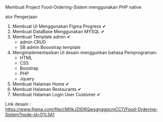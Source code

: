 Membuat Project Food-Ordering-Sistem menggunakan PHP native

alur Pengerjaan

1. Membuat UI Menggunakan Figma Progress ✔
2. Membuat DataBase Menggunakan MYSQL ✔
3. Membuat Template admin ✔
    - admin CRUD
    - SB admin Booostrap template
4. Mengimplementasikan UI desain menggunkan bahasa Pemprograman:
    - HTML
    - CSS
    - Boostrap
    - PHP
    - Jquery
5. Membuat Halaman Home ✔
6. Membuat Halaman Restaurants ✔
7. Membuat Halaman Login User Customer ✔

Link desain : https://www.figma.com/file/cM0kJZtD6QwsgngggcmCC7/Food-Ordering-Sistem?node-id=0%3A1